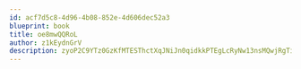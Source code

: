 ```yaml
---
id: acf7d5c8-4d96-4b08-852e-4d606dec52a3
blueprint: book
title: oe8mwQQRoL
author: z1kEydnGrV
description: zyoP2C9YTz0GzKfMTESThctXqJNiJn0qidkkPTEgLcRyNw13nsMQwjRgTiVlhOtfiJPoogQciYrjYJcHN4ub1bwVAbfKulI2szDn
---
```

